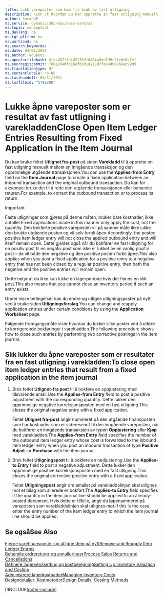 ```yaml
---
title: Lukk vareposter som kom fra bruk av fast utligning
description: Finn ut hvordan du kan opprette en fast utligning manuelt mellom en inngående transaksjon og den opprinnelige utgående transaksjonen i varekladden.
author: SorenGP
ms.service: dynamics365-business-central
ms.topic: conceptual
ms.devlang: na
ms.tgt_pltfrm: na
ms.workload: na
ms.search.keywords: ''
ms.date: 04/01/2021
ms.author: edupont
ms.openlocfilehash: 4fac4871fdf42210dfd48ca6dd7d9c2fede0c7ef
ms.sourcegitcommit: 766e2840fd16efb901d211d7fa64d96766ac99d9
ms.translationtype: HT
ms.contentlocale: nb-NO
ms.lasthandoff: 03/31/2021
ms.locfileid: "5788286"
---
```

# <a name="close-open-item-ledger-entries-resulting-from-fixed-application-in-the-item-journal"></a><span data-ttu-id="bd856-103">Lukke åpne vareposter som er resultat av fast utligning i varekladden</span><span class="sxs-lookup"><span data-stu-id="bd856-103">Close Open Item Ledger Entries Resulting from Fixed Application in the Item Journal</span></span>

<span data-ttu-id="bd856-104">Du kan bruke feltet **Utlignet fra-post** på siden **Varekladd** til å opprette en fast utligning manuelt mellom en inngående transaksjon og den opprinnelige utgående transaksjonen.</span><span class="sxs-lookup"><span data-stu-id="bd856-104">You can use the **Applies-from Entry** field on the **Item Journal** page to create a fixed application between an inbound transaction and the original outbound transaction.</span></span> <span data-ttu-id="bd856-105">Du kan for eksempel bruke det til å rette den utgående transaksjonen eller behandle returen.</span><span class="sxs-lookup"><span data-stu-id="bd856-105">For example, to correct the outbound transaction or to process its return.</span></span>  

> [!IMPORTANT]  
> <span data-ttu-id="bd856-106">Faste utligninger som gjøres på denne måten, bruker bare kostnader, ikke antallet.</span><span class="sxs-lookup"><span data-stu-id="bd856-106">Fixed applications made in this manner only apply the cost, not the quantity.</span></span> <span data-ttu-id="bd856-107">Den bokførte positive vareposten vil på samme måte ikke lukke den brukte utgående posten og vil selv forbli åpen.</span><span class="sxs-lookup"><span data-stu-id="bd856-107">Accordingly, the posted positive item ledger entry will not close the applied outbound entry and will itself remain open.</span></span> <span data-ttu-id="bd856-108">Dette gjelder også når du bokfører en fast utligning for en positiv post til en negativ post som ikke er lukket av en vanlig positiv post – da vil både den negative og den positive posten forbli åpne.</span><span class="sxs-lookup"><span data-stu-id="bd856-108">This also applies when you post a fixed application for a positive entry to a negative entry that has not been closed by a regular positive entry, then both the negative and the positive entries will remain open.</span></span>  
>
> <span data-ttu-id="bd856-109">Dette betyr at du ikke kan lukke en lagerperiode hvis det finnes en slik post.</span><span class="sxs-lookup"><span data-stu-id="bd856-109">This also means that you cannot close an inventory period if such an entry exists.</span></span>  

<span data-ttu-id="bd856-110">Under visse betingelser kan du endre og utligne utligningsposter på nytt ved å bruke siden **Utligningsforslag**.</span><span class="sxs-lookup"><span data-stu-id="bd856-110">You can change and reapply application entries under certain conditions by using the **Application Worksheet** page.</span></span>  

<span data-ttu-id="bd856-111">Følgende fremgangsmåte viser hvordan du lukker slike poster ved å utføre to korrigerende bokføringer i varekladden.</span><span class="sxs-lookup"><span data-stu-id="bd856-111">The following procedure shows how to close such entries by performing two corrective postings in the item journal.</span></span>  

## <a name="to-close-open-item-ledger-entries-that-result-from-a-fixed-application-in-the-item-journal"></a><span data-ttu-id="bd856-112">Slik lukker du åpne vareposter som er resultater fra en fast utligning i varekladden:</span><span class="sxs-lookup"><span data-stu-id="bd856-112">To close open item ledger entries that result from a fixed application in the item journal</span></span>  

1. <span data-ttu-id="bd856-113">Bruk feltet **Utlignet-fra post** til å bokføre en oppjustering med tilsvarende antall.</span><span class="sxs-lookup"><span data-stu-id="bd856-113">Use the **Applies-from Entry** field to post a positive adjustment with the corresponding quantity.</span></span> <span data-ttu-id="bd856-114">Dette lukker den opprinnelige negative korreksjonsposten med en fast utligning.</span><span class="sxs-lookup"><span data-stu-id="bd856-114">This closes the original negative entry with a fixed application.</span></span>  

    <span data-ttu-id="bd856-115">Feltet **Utlignet fra-post** angir nummeret på den utgående finansposten som har kostnader som er videresendt til den inngående vareposten, når du bokfører en inngående transaksjon av typen **Oppjustering** eller **Kjøp** med varekladden.</span><span class="sxs-lookup"><span data-stu-id="bd856-115">The **Applies-from Entry** field specifies the number of the outbound item ledger entry whose cost is forwarded to the inbound item ledger entry when you post an inbound transaction of type **Positive Adjmt.** or **Purchase** with the item journal.</span></span>  
2. <span data-ttu-id="bd856-116">Bruk feltet **Utligningspost** til å bokføre en nedjustering.</span><span class="sxs-lookup"><span data-stu-id="bd856-116">Use the **Applies-to Entry** field to post a negative adjustment.</span></span> <span data-ttu-id="bd856-117">Dette lukker den opprinnelige positive korreksjonsposten med en fast utligning.</span><span class="sxs-lookup"><span data-stu-id="bd856-117">This closes the original corrective positive entry with a fixed application.</span></span>  

    <span data-ttu-id="bd856-118">Feltet **Utligningspost** angir om antallet på varekladdelinjen skal utlignes mot et bilag som allerede er bokført.</span><span class="sxs-lookup"><span data-stu-id="bd856-118">The **Applies-to Entry** field specifies if the quantity in the item journal line should be applied to an already-posted document.</span></span> <span data-ttu-id="bd856-119">Hvis dette er tilfelle, angir du løpenummeret på vareposten som varekladdelinjen skal utlignes mot.</span><span class="sxs-lookup"><span data-stu-id="bd856-119">If this is the case, enter the entry number of the item ledger entry to which the item journal line should be applied.</span></span>

## <a name="see-also"></a><span data-ttu-id="bd856-120">Se også</span><span class="sxs-lookup"><span data-stu-id="bd856-120">See Also</span></span>

[<span data-ttu-id="bd856-121">Fjerne varefinansposter og utligne dem på nytt</span><span class="sxs-lookup"><span data-stu-id="bd856-121">Remove and Reapply Item Ledger Entries</span></span>](finance-how-to-remove-and-reapply-item-entries.md)  
[<span data-ttu-id="bd856-122">Behandle ordrereturer og annulleringer</span><span class="sxs-lookup"><span data-stu-id="bd856-122">Process Sales Returns and Cancellations</span></span>](sales-how-process-sales-returns-cancellations.md)  
[<span data-ttu-id="bd856-123">Definere lagerverdisetting og kostberegning</span><span class="sxs-lookup"><span data-stu-id="bd856-123">Setting Up Inventory Valuation and Costing</span></span>](finance-set-up-inventory-valuation-and-costing.md)  
[<span data-ttu-id="bd856-124">Administrere lagerkostnader</span><span class="sxs-lookup"><span data-stu-id="bd856-124">Managing Inventory Costs</span></span>](finance-manage-inventory-costs.md)  
[<span data-ttu-id="bd856-125">Designdetaljer: Kostmetoder</span><span class="sxs-lookup"><span data-stu-id="bd856-125">Design Details: Costing Methods</span></span>](design-details-costing-methods.md)


[!INCLUDE[footer-include](includes/footer-banner.md)]
